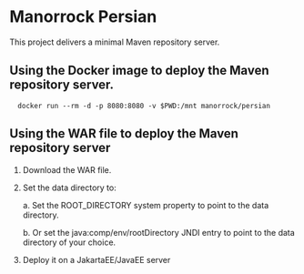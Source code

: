 # Manorrock Persian

This project delivers a minimal Maven repository server.

## Using the Docker image to deploy the Maven repository server.

```
  docker run --rm -d -p 8080:8080 -v $PWD:/mnt manorrock/persian
```

## Using the WAR file to deploy the Maven repository server

1. Download the WAR file.
2. Set the data directory to:

    a. Set the ROOT_DIRECTORY system property to point to the data directory.

    b. Or set the java:comp/env/rootDirectory JNDI entry to point to the data 
       directory of your choice.

3. Deploy it on a JakartaEE/JavaEE server
